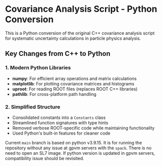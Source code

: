 # Covariance Analysis Script - Python Conversion

This is a Python conversion of the original C++ covariance analysis script for systematic uncertainty calculations in particle physics analysis.

## Key Changes from C++ to Python

### 1. **Modern Python Libraries**
- **numpy**: For efficient array operations and matrix calculations
- **matplotlib**: For plotting covariance matrices and histograms
- **uproot**: For reading ROOT files (replaces ROOT C++ libraries)
- **pathlib**: For cross-platform path handling

### 2. **Simplified Structure**
- Consolidated constants into a `Constants` class
- Streamlined function signatures with type hints
- Removed verbose ROOT-specific code while maintaining functionality
- Used Python's built-in features for cleaner code

Current `main` branch is based on python v3.9.15.
It is for running the repository without any issue at gpvm servers with the `spack`.
There is no need to open an SL7 image.
If python version is updated in gpvm servers, compatibility issue should be revisited.
